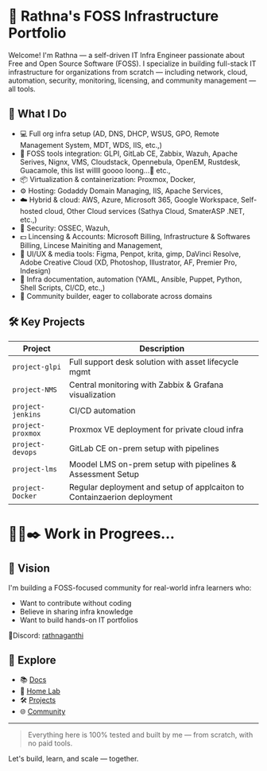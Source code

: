 # 🌟 Rathna's FOSS Infrastructure Portfolio

Welcome! I'm Rathna — a self-driven IT Infra Engineer passionate about Free and Open Source Software (FOSS). I specialize in building full-stack IT infrastructure for organizations from scratch — including network, cloud, automation, security, monitoring, licensing, and community management — all tools.

## 🚀 What I Do

- 💻 Full org infra setup (AD, DNS, DHCP, WSUS, GPO, Remote Management System, MDT, WDS, IIS, etc.,)
- 🧩 FOSS tools integration: GLPI, GitLab CE, Zabbix, Wazuh, Apache Serives, Nignx, VMS, Cloudstack, Opennebula, OpenEM, Rustdesk, Guacamole, this list willll goooo loong...🤯 etc., 
- 📦 Virtualization & containerization: Proxmox, Docker, 
- ⚙️ Hosting: Godaddy Domain Managing, IIS, Apache Services, 
- ☁️ Hybrid & cloud: AWS, Azure, Microsoft 365, Google Workspace, Self-hosted cloud, Other Cloud services (Sathya Cloud, SmaterASP .NET, etc.,)
- 🔐 Security: OSSEC, Wazuh,
- 💵 Lincensing & Accounts: Microsoft Billing, Infrastructure & Softwares Billing, Lincese Mainiting and Management, 
- 🎨 UI/UX & media tools: Figma, Penpot, krita, gimp, DaVinci Resolve, Adobe Creative Cloud (XD, Photoshop, Illustrator, AF, Premier Pro, Indesign)
- 🧠 Infra documentation, automation (YAML, Ansible, Puppet, Python, Shell Scripts, CI/CD, etc.,)
- 🤝 Community builder, eager to collaborate across domains

## 🛠️ Key Projects

| Project        | Description |
|----------------|-------------|
| `project-glpi` | Full support desk solution with asset lifecycle mgmt |
| `project-NMS` | Central monitoring with Zabbix & Grafana visualization |
| `project-jenkins` | CI/CD automation |
| `project-proxmox` | Proxmox VE deployment for private cloud infra |
| `project-devops` | GitLab CE on-prem setup with pipelines |
| `project-lms` | Moodel LMS on-prem setup with pipelines & Assessment Setup |
| `project-Docker` | Regular deployment and setup of applcaiton to Containzaerion deployment |


# 📇💉✒️ Work in Progrees... 

## 🎯 Vision

I'm building a FOSS-focused community for real-world infra learners who:
- Want to contribute without coding
- Believe in sharing infra knowledge
- Want to build hands-on IT portfolios

📍Discord: [rathnaganthi](https://discordapp.com/users/rathnaganthi)

## 🔗 Explore

- 📚 [Docs](./docs/)
- 🧪 [Home Lab](./home-lab/)
- 🛠️ [Projects](./projects/)
- 🌐 [Community](./community/)

---

> Everything here is 100% tested and built by me — from scratch, with no paid tools.

Let's build, learn, and scale — together.
